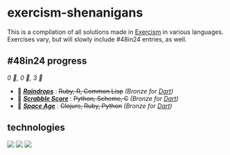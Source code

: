 # exercism-shenanigans

This is a compilation of all solutions made in [Exercism](https://exercism.org) in various languages. Exercises vary, but will slowly include #48in24 entries, as well.

## #48in24 progress
*0 🥇, 0 🥈, 3 🥉*
- 🥉 [***Raindrops***](https://exercism.org/exercises/raindrops) : ~~Ruby, R, Common Lisp~~ *(Bronze for [Dart](https://github.com/luizaki/exercism-shenanigans/tree/main/dart/raindrops))*
- 🥉 [***Scrabble Score***](https://exercism.org/exercises/scrabble-score) : ~~Python, Scheme, C~~ *(Bronze for [Dart](https://github.com/luizaki/exercism-shenanigans/tree/main/dart/scrabble-score))*
- 🥉 [***Space Age***](https://exercism.org/exercises/space-age) : ~~Clojure, Ruby, Python~~ *(Bronze for [Dart](https://github.com/luizaki/exercism-shenanigans/tree/main/dart/space-age))*

## technologies
<img align="top" src="https://img.shields.io/badge/Dart-0175C2?style=for-the-badge&logo=dart&logoColor=white"  />
<img align="top" src="https://img.shields.io/badge/JavaScript-F7DF1E?style=for-the-badge&logo=JavaScript&logoColor=333"  />
<img align="top" src="https://img.shields.io/badge/Python-3776AB?style=for-the-badge&logo=python&logoColor=white"  />